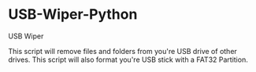 # USB-Wiper-Python
USB Wiper 

This script will remove files and folders from you're USB drive of other drives.
This script will also format you're USB stick with a FAT32 Partition.

